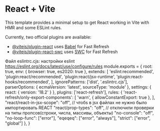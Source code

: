 # React + Vite

This template provides a minimal setup to get React working in Vite with HMR and some ESLint rules.

Currently, two official plugins are available:

- [@vitejs/plugin-react](https://github.com/vitejs/vite-plugin-react/blob/main/packages/plugin-react/README.md) uses [Babel](https://babeljs.io/) for Fast Refresh
- [@vitejs/plugin-react-swc](https://github.com/vitejs/vite-plugin-react-swc) uses [SWC](https://swc.rs/) for Fast Refresh

Файл eslintrc.cjs: настройки eslint https://eslint.org/docs/latest/use/configure/rules
module.exports = {
root: true,
env: { browser: true, es2020: true },
extends: [
'eslint:recommended',
'plugin:react/recommended',
'plugin:react/jsx-runtime',
'plugin:react-hooks/recommended',
],
ignorePatterns: ['dist', '.eslintrc.cjs'],
parserOptions: { ecmaVersion: 'latest', sourceType: 'module' },
settings: { react: { version: '18.2' } },
plugins: ['react-refresh'],
rules: {
'react-refresh/only-export-components': [
'warn',
{ allowConstantExport: true },
],
"react/react-in-jsx-scope": "off", // чтобs в jsx файлах не нужно было импортировать REACT
"react/prop-types": "off", // отключили проверки на типы пропсов(строки, числа, массивы, объекты)
"no-console": "off",
"no-loop-func": ["error"],
"eqeqeq": ["error", "always"],
"strict": ["error", "global"]
},
}
